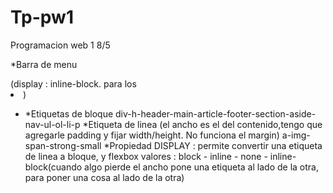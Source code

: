 # Tp-pw1
Programacion web 1
8/5

*Barra de menu <nav> (display : inline-block. para los <li>)
  <ul> 
    <li>
      <a href= ...(link a las paginas del menu)></a>
*Etiquetas de bloque
      div-h-header-main-article-footer-section-aside-nav-ul-ol-li-p
*Etiqueta de linea (el ancho es el del contenido,tengo que agregarle padding y fijar width/height. No funciona el margin)
      a-img-span-strong-small
*Propiedad DISPLAY : permite convertir una etiqueta de linea a bloque, y flexbox
      valores : block - inline - none - inline-block(cuando algo pierde el ancho pone una etiqueta al lado de la otra, para poner una cosa al lado de la otra) 
   
